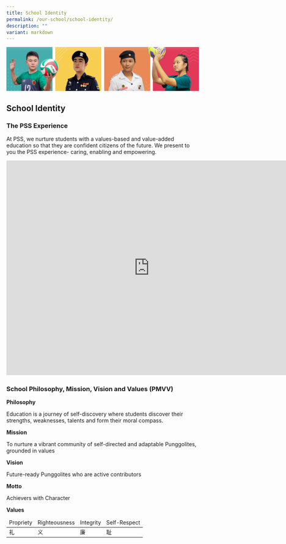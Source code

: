 ```yaml
---
title: School Identity
permalink: /our-school/school-identity/
description: ""
variant: markdown
---
```

![](/images/Our%20School/subbanner.jpg)

## School Identity

### The PSS Experience


At PSS, we nurture students with a values-based and value-added education so that they are confident citizens of the future. We present to you the PSS experience- caring, enabling and empowering.

<iframe width="748" height="562" src="https://www.youtube.com/embed/wwor_BdbdQ4" title="PSS 2022 Corporate video" frameborder="0" allow="accelerometer; autoplay; clipboard-write; encrypted-media; gyroscope; picture-in-picture" allowfullscreen=""></iframe>

### School Philosophy, Mission, Vision and Values (PMVV)

**Philosophy**

Education is a journey of self-discovery where students discover their strengths, weaknesses,&nbsp;talents and form their moral compass.

  

**Mission**

To nurture a vibrant community of self-directed and adaptable Punggolites, grounded in values

  

**Vision**

Future-ready Punggolites who are active contributors

  

**Motto**

Achievers with Character


**Values**

<table>
<thead>
  <tr>
    <td>Propriety</td>
    <td>Righteousness</td>
    <td>Integrity</td>
    <td>Self-Respect</td>
  </tr>
</thead>
<tbody>
  <tr>
    <td>礼</td>
    <td>义</td>
    <td>廉</td>
    <td>耻</td>
  </tr>
</tbody>
</table>